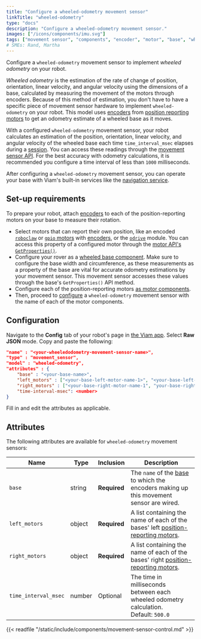 ```yaml
---
title: "Configure a wheeled-odometry movement sensor"
linkTitle: "wheeled-odometry"
type: "docs"
description: "Configure a wheeled-odometry movement sensor."
images: ["/icons/components/imu.svg"]
tags: ["movement sensor", "components", "encoder", "motor", "base", "wheeled", "odometry"]
# SMEs: Rand, Martha
---
```


Configure a `wheeled-odometry` movement sensor to implement _wheeled odometry_ on your robot.

_Wheeled odometry_ is the estimation of the rate of change of position, orientation, linear velocity, and angular velocity using the dimensions of a base, calculated by measuring the movement of the motors through encoders.
Because of this method of estimation, you don't have to have a specific piece of movement sensor hardware to implement `wheeled-odometry` on your robot.
This model uses [encoders](/components/encoder/) from [position reporting motors](/components/motor/) to get an odometry estimate of a wheeled base as it moves.

With a configured `wheeled-odometry` movement sensor, your robot calculates an estimation of the position, orientation, linear velocity, and angular velocity of the wheeled base each time `time_interval_msec` elapses during a [session](/program/apis/sessions/).
You can access these readings through the [movement sensor API](/components/movement-sensor/#api).
For the best accuracy with odometry calculations, it is recommended you configure a time interval of less than `1000` milliseconds.

After configuring a `wheeled-odometry` movement sensor, you can operate your base with Viam's built-in services like the [navigation service](/services/navigation/).

## Set-up requirements

To prepare your robot, attach [encoders](/components/encoder/) to each of the position-reporting motors on your base to measure their rotation.

- Select motors that can report their own position, like an encoded [`roboclaw`](/components/motor/roboclaw/) or [`gpio` motors](/components/motor/gpio/) with [encoders](/components/encoder/#configuration), or the [`odrive`](/extend/modular-resources/examples/odrive/) module.
You can access this property of a configured motor through the [motor API's `GetProperties()`](/components/motor/#getproperties).
- Configure your rover as a [wheeled base component](/components/base/wheeled/).
Make sure to configure the base width and circumference, as these measurements as a property of the base are vital for accurate odometry estimations by your movement sensor.
  This movement sensor accesses these values through the base's `GetProperties()` API method.
- Configure each of the position-reporting motors [as motor components](/components/motor/).
- Then, proceed to [configure](#configuration) a `wheeled-odometry` movement sensor with the name of each of the motor components.

## Configuration

Navigate to the **Config** tab of your robot's page in [the Viam app](https://app.viam.com).
Select **Raw JSON** mode.
Copy and paste the following:

```json {class="line-numbers linkable-line-numbers"}
"name" : "<your-wheeledodometry-movement-sensor-name>",
"type" : "movement_sensor",
"model" : "wheeled-odometry",
"attributes" : {
    "base" : "<your-base-name>",
    "left_motors" : ["<your-base-left-motor-name-1>", "<your-base-left-motor-name-2>"],
    "right_motors" : ["<your-base-right-motor-name-1", "your-base-right-motor-name-2>"],
    "time-interval-msec": <number>
}
```

Fill in and edit the attributes as applicable.

## Attributes

The following attributes are available for `wheeled-odometry` movement sensors:

<!-- prettier-ignore -->
| Name | Type | Inclusion | Description |
| ---- | ---- | --------- | ----------- |
| `base` | string | **Required** | The `name` of the [base](/components/base/) to which the encoders making up this movement sensor are wired. |
| `left_motors` | object | **Required** | A list containing the name of each of the bases' left [position-reporting motors](/components/motor/gpio/). |
| `right_motors` | object | **Required** | A list containing the name of each of the bases' right [position-reporting motors](/components/motor/gpio/). |
| `time_interval_msec` | number | Optional | The time in milliseconds between each wheeled odometry calculation.<br>Default: `500.0`</br> |

{{< readfile "/static/include/components/movement-sensor-control.md" >}}
